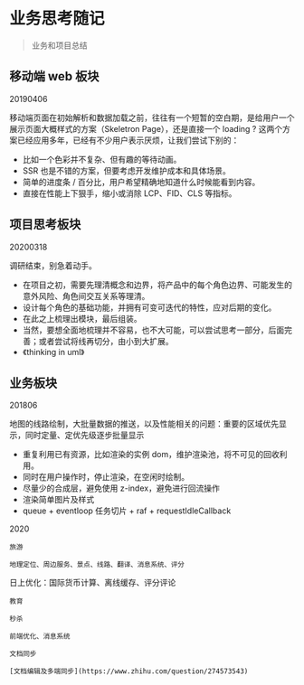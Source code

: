 # 业务思考随记

> 业务和项目总结

## 移动端 web 板块

20190406

移动端页面在初始解析和数据加载之前，往往有一个短暂的空白期，是给用户一个展示页面大概样式的方案（Skeletron Page），还是直接一个 loading ? 
    这两个方案已经应用多年，已经有不少用户表示厌烦，让我们尝试下别的：

- 比如一个色彩并不复杂、但有趣的等待动画。
- SSR 也是不错的方案，但要考虑开发维护成本和具体场景。
- 简单的进度条 / 百分比，用户希望精确地知道什么时候能看到内容。
- 直接在性能上下狠手，缩小或消除 LCP、FID、CLS 等指标。

## 项目思考板块

20200318

调研结束，别急着动手。

- 在项目之初，需要先理清概念和边界，将产品中的每个角色边界、可能发生的意外风险、角色间交互关系等理清。
- 设计每个角色的基础功能，并拥有可变可迭代的特性，应对后期的变化。
- 在此之上梳理出模块，最后组装。
- 当然，要想全面地梳理并不容易，也不大可能，可以尝试思考一部分，后面完善；或者尝试将线再切分，由小到大扩展。
- 《thinking in uml》

## 业务板块

201806

地图的线路绘制，大批量数据的推送，以及性能相关的问题：重要的区域优先显示，同时定量、定优先级逐步批量显示

- 重复利用已有资源，比如渲染的实例 dom，维护渲染池，将不可见的回收利用。
- 同时在用户操作时，停止渲染，在空闲时绘制。
- 尽量少的合成层，避免使用 z-index，避免进行回流操作
- 渲染简单图片及样式
- queue + eventloop 任务切片 + raf + requestIdleCallback


2020

`旅游`

	地理定位、周边服务、景点、线路、翻译、消息系统、评分

  日上优化：国际货币计算、离线缓存、评分评论
	
`教育`

`秒杀`

	前端优化、消息系统
    
`文档同步`

	[文档编辑及多端同步](https://www.zhihu.com/question/274573543)

